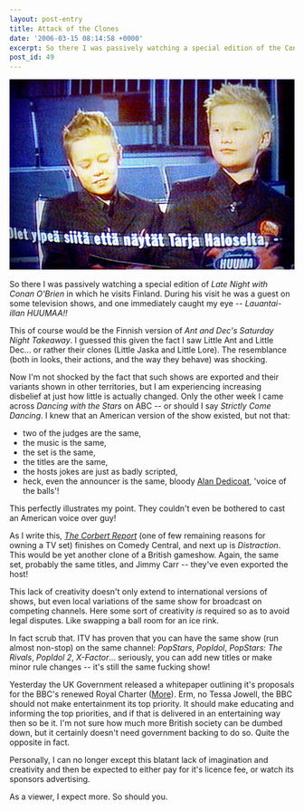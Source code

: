```yaml
---
layout: post-entry
title: Attack of the Clones
date: '2006-03-15 08:14:58 +0000'
excerpt: So there I was passively watching a special edition of the Conan O'Brian show in which he visits Finland.
post_id: 49
---
```

![Screen grab from Late Night with Conan O'Brien](/assets/2006/03/attack_of_the_clones.jpg)

So there I was passively watching a special edition of <cite>Late Night with Conan O'Brien</cite> in which he visits Finland. During his visit he was a guest on some television shows, and one immediately caught my eye -- <cite>Lauantai-illan HUUMAA!!</cite>

This of course would be the Finnish version of <cite>Ant and Dec's Saturday Night Takeaway</cite>. I guessed this given the fact I saw Little Ant and Little Dec... or rather their clones (Little Jaska and Little Lore). The resemblance (both in looks, their actions, and the way they behave) was shocking.

Now I'm not shocked by the fact that such shows are exported and their variants shown in other territories, but I am experiencing increasing disbelief at just how little is actually changed. Only the other week I came across <cite>Dancing with the Stars</cite> on ABC -- or should I say <cite>Strictly Come Dancing</cite>. I knew that an American version of the show existed, but not that:

* two of the judges are the same,
* the music is the same,
* the set is the same,
* the titles are the same,
* the hosts jokes are just as badly scripted,
* heck, even the announcer is the same, bloody [Alan Dedicoat][1], 'voice of the balls'!

This perfectly illustrates my point. They couldn't even be bothered to cast an American voice over guy!

As I write this, <cite>[The Corbert Report][2]</cite> (one of few remaining reasons for owning a TV set) finishes on Comedy Central, and next up is <cite>Distraction</cite>. This would be yet another clone of a British gameshow. Again, the same set, probably the same titles, and Jimmy Carr -- they've even exported the host!

This lack of creativity doesn't only extend to international versions of shows, but even local variations of the same show for broadcast on competing channels. Here some sort of creativity *is* required so as to avoid legal disputes. Like swapping a ball room for an ice rink.

In fact scrub that. ITV has proven that you can have the same show (run almost non-stop) on the same channel: <cite>PopStars</cite>, <cite>PopIdol</cite>, <cite>PopStars: The Rivals</cite>, <cite>PopIdol 2</cite>, <cite>X-Factor</cite>... seriously, you can add new titles or make minor rule changes -- it's still the same fucking show!

Yesterday the UK Government released a whitepaper outlining it's proposals for the BBC's renewed Royal Charter ([More][3]). Erm, no Tessa Jowell, the BBC should not make entertainment its top priority. It should make educating and informing the top priorities, and if that is delivered in an entertaining way then so be it. I'm not sure how much more British society can be dumbed down, but it certainly doesn't need government backing to do so. Quite the opposite in fact.

Personally, I can no longer except this blatant lack of imagination and creativity and then be expected to either pay for it's licence fee, or watch its sponsors advertising.

As a viewer, I expect more. So should you.

[1]: http://www.imdb.com/name/nm1021361/
[2]: http://www.comedycentral.com/shows/the_colbert_report/
[3]: http://news.bbc.co.uk/1/hi/entertainment/4804044.stm